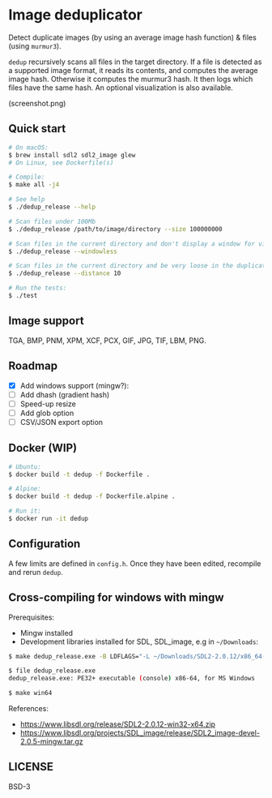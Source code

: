 # Image deduplicator

Detect duplicate images (by using an average image hash function) & files (using `murmur3`).

`dedup` recursively scans all files in the target directory. If a file is detected as a supported image format,
it reads its contents, and computes the average image hash. Otherwise it computes the murmur3 hash.
It then logs which files have the same hash.
An optional visualization is also available.

(screenshot.png)

## Quick start

```sh
# On macOS:
$ brew install sdl2 sdl2_image glew
# On Linux, see Dockerfile(s)

# Compile:
$ make all -j4

# See help
$ ./dedup_release --help

# Scan files under 100Mb
$ ./dedup_release /path/to/image/directory --size 100000000

# Scan files in the current directory and don't display a window for visualization
$ ./dedup_release --windowless

# Scan files in the current directory and be very loose in the duplicate detection (high distance)
$ ./dedup_release --distance 10

# Run the tests:
$ ./test
```

## Image support

TGA, BMP, PNM, XPM, XCF, PCX, GIF, JPG, TIF, LBM, PNG.

## Roadmap

- [x] Add windows support (mingw?):
- [ ] Add dhash (gradient hash)
- [ ] Speed-up resize
- [ ] Add glob option
- [ ] CSV/JSON export option

## Docker (WIP)

```sh
# Ubuntu:
$ docker build -t dedup -f Dockerfile .

# Alpine:
$ docker build -t dedup -f Dockerfile.alpine .

# Run it:
$ docker run -it dedup
```

## Configuration

A few limits are defined in `config.h`. Once they have been edited, recompile and rerun `dedup`.

## Cross-compiling for windows with mingw

Prerequisites:
- Mingw installed
- Development libraries installed for SDL, SDL_image, e.g in `~/Downloads`:

```sh
$ make dedup_release.exe -B LDFLAGS="-L ~/Downloads/SDL2-2.0.12/x86_64-w64-mingw32/lib/ -L ~/Downloads/glew-2.1.0/lib/Release/x64/ -L ~/Downloads/SDL2_image-2.0.5/x86_64-w64-mingw32/lib/" CC=x86_64-w64-mingw32-gcc

$ file dedup_release.exe
dedup_release.exe: PE32+ executable (console) x86-64, for MS Windows

$ make win64
```

References:
- https://www.libsdl.org/release/SDL2-2.0.12-win32-x64.zip
- https://www.libsdl.org/projects/SDL_image/release/SDL2_image-devel-2.0.5-mingw.tar.gz


## LICENSE

BSD-3
